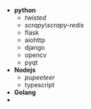 * **python**
  * *twisted*
  * *scrapy\scrapy-redis*
  * flask
  * aiohttp
  * django
  * opencv
  * pyqt
* **Nodejs**
  * *pupeeteer*
  * typescript
* **Golang**
*
